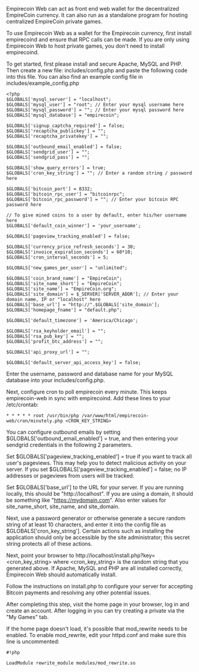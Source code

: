 Empirecoin Web can act as front end web wallet for the decentralized EmpireCoin currency. It can also run as a standalone program for hosting centralized EmpireCoin private games.

To use Empirecoin Web as a wallet for the Empirecoin currency, first install empirecoind and ensure that RPC calls can be made.  If you are only using Empirecoin Web to host private games, you don't need to install empirecoind.

To get started, first please install and secure Apache, MySQL and PHP.  Then create a new file: includes/config.php and paste the following code into this file.  You can also find an example config file in includes/example_config.php

```
<?php
$GLOBALS['mysql_server'] = "localhost";
$GLOBALS['mysql_user'] = "root"; // Enter your mysql username here
$GLOBALS['mysql_password'] = ""; // Enter your mysql password here
$GLOBALS['mysql_database'] = "empirecoin";

$GLOBALS['signup_captcha_required'] = false;
$GLOBALS['recaptcha_publickey'] = "";
$GLOBALS['recaptcha_privatekey'] = "";

$GLOBALS['outbound_email_enabled'] = false;
$GLOBALS['sendgrid_user'] = "";
$GLOBALS['sendgrid_pass'] = "";

$GLOBALS['show_query_errors'] = true;
$GLOBALS['cron_key_string'] = ""; // Enter a random string / password here

$GLOBALS['bitcoin_port'] = 8332;
$GLOBALS['bitcoin_rpc_user'] = "bitcoinrpc";
$GLOBALS['bitcoin_rpc_password'] = ""; // Enter your bitcoin RPC password here

// To give mined coins to a user by default, enter his/her username here
$GLOBALS['default_coin_winner'] = 'your_username';

$GLOBALS['pageview_tracking_enabled'] = false;

$GLOBALS['currency_price_refresh_seconds'] = 30;
$GLOBALS['invoice_expiration_seconds'] = 60*10;
$GLOBALS['cron_interval_seconds'] = 5;

$GLOBALS['new_games_per_user'] = "unlimited";

$GLOBALS['coin_brand_name'] = "EmpireCoin";
$GLOBALS['site_name_short'] = "EmpireCoin";
$GLOBALS['site_name'] = "EmpireCoin.org";
$GLOBALS['site_domain'] = $_SERVER['SERVER_ADDR']; // Enter your domain name, IP or "localhost" here
$GLOBALS['base_url'] = "http://".$GLOBALS['site_domain'];
$GLOBALS['homepage_fname'] = "default.php";

$GLOBALS['default_timezone'] = 'America/Chicago';

$GLOBALS['rsa_keyholder_email'] = "";
$GLOBALS['rsa_pub_key'] = "";
$GLOBALS['profit_btc_address'] = "";

$GLOBALS['api_proxy_url'] = "";

$GLOBALS['default_server_api_access_key'] = false;
```

Enter the username, password and database name for your MySQL database into your includes/config.php.

Next, configure cron to poll empirecoin every minute. This keeps empirecoin-web in sync with empirecoind. Add these lines to your /etc/crontab:
```
* * * * * root /usr/bin/php /var/www/html/empirecoin-web/cron/minutely.php <CRON_KEY_STRING>
```

You can configure outbound emails by setting $GLOBALS['outbound_email_enabled'] = true, and then entering your sendgrid credentials in the following 2 parameters.

Set $GLOBALS['pageview_tracking_enabled'] = true if you want to track all user's pageviews.  This may help you to detect malicious activity on your server.  If you set $GLOBALS['pageview_tracking_enabled'] = false; no IP addresses or pageviews from users will be tracked.

Set $GLOBALS['base_url'] to the URL for your server.  If you are running locally, this should be "http://localhost".  If you are using a domain, it should be something like "https://mydomain.com".
Also enter values for site_name_short, site_name, and site_domain.

Next, use a password generator or otherwise generate a secure random string of at least 10 characters, and enter it into the config file as $GLOBALS['cron_key_string'].  Certain actions such as installing the application should only be accessible by the site administrator; this secret string protects all of these actions.

Next, point your browser to http://localhost/install.php?key=<cron_key_string> where <cron_key_string> is the random string that you generated above.  If Apache, MySQL and PHP are all installed correctly, Empirecoin Web should automatically install.

Follow the instructions on install.php to configure your server for accepting Bitcoin payments and resolving any other potential issues.

After completing this step, visit the home page in your browser, log in and create an account.  After logging in you can try creating a private via the "My Games" tab.

If the home page doesn't load, it's possible that mod_rewrite needs to be enabled.  To enable mod_rewrite, edit your httpd.conf and make sure this line is uncommented:

```
#!php

LoadModule rewrite_module modules/mod_rewrite.so
```
